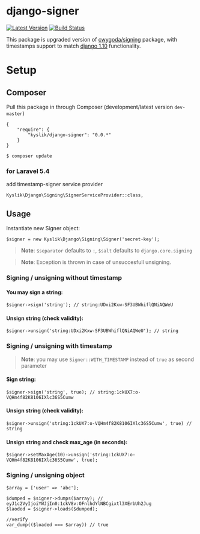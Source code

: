 # django-signer

[![Latest Version](https://img.shields.io/github/release/Kyslik/django-signer.svg?style=flat-square)](https://github.com/Kyslik/django-signer/releases)
[![Build Status](https://travis-ci.org/Kyslik/django-signer.svg?branch=master)](https://travis-ci.org/Kyslik/django-signer)

This package is upgraded version of [cwygoda/signing](https://github.com/cwygoda/signing) package, with timestamps support to match [django 1.10](https://docs.djangoproject.com/en/1.10/_modules/django/core/signing/) functionality.


# Setup

## Composer

Pull this package in through Composer (development/latest version `dev-master`)

```
{
    "require": {
        "kyslik/django-signer": "0.0.*"
    }
}
```

    $ composer update

### for Laravel 5.4
add timestamp-signer service provider

```
Kyslik\Django\Signing\SignerServiceProvider::class,
```

## Usage

Instantiate new Signer object:

```
$signer = new Kyslik\Django\Signing\Signer('secret-key');
```

>**Note**: `$separator` defaults to `:`, `$salt` defaults to `django.core.signing`

>**Note**: Exception is thrown in case of unsuccesfull unsigning.

### Signing / unsigning without timestamp

#### You may sign a string:

```
$signer->sign('string'); // string:UDxi2Kxw-SF3UBWhiflQNiAQWeU
```

#### Unsign string (check validity):

```
$signer->unsign('string:UDxi2Kxw-SF3UBWhiflQNiAQWeU'); // string
```

### Signing / unsigning with timestamp

>**Note**: you may use `Signer::WITH_TIMESTAMP` instead of `true` as second parameter

#### Sign string:

```
$signer->sign('string', true); // string:1ckUX7:o-VQHm4f82K8106IXlc36S5Cumw
```

#### Unsign string (check validity):

```
$signer->unsign('string:1ckUX7:o-VQHm4f82K8106IXlc36S5Cumw', true) // string
```

#### Unsign string and check max_age (in seconds):

```
$signer->setMaxAge(10)->unsign('string:1ckUX7:o-VQHm4f82K8106IXlc36S5Cumw', true);
```

### Signing / unsigning object

```
$array = ['user' => 'abc'];

$dumped = $signer->dumps($array); // eyJ1c2VyIjoiYWJjIn0:1ckV8v:OFnlhdYlNBCgixtl3XErbUh2Jug
$laoded = $signer->loads($dumped);

//verify
var_dump(($loaded === $array)) // true
```


